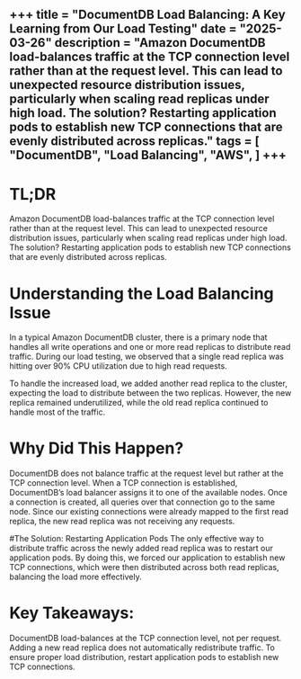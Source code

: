 +++
title = "DocumentDB Load Balancing: A Key Learning from Our Load Testing"
date = "2025-03-26"
description = "Amazon DocumentDB load-balances traffic at the TCP connection level rather than at the request level. This can lead to unexpected resource distribution issues, particularly when scaling read replicas under high load. The solution? Restarting application pods to establish new TCP connections that are evenly distributed across replicas."
tags = [
    "DocumentDB",
    "Load Balancing",
    "AWS",
]
+++
---

# TL;DR
Amazon DocumentDB load-balances traffic at the TCP connection level rather than at the request level. This can lead to unexpected resource distribution issues, particularly when scaling read replicas under high load. The solution? Restarting application pods to establish new TCP connections that are evenly distributed across replicas.

# Understanding the Load Balancing Issue
In a typical Amazon DocumentDB cluster, there is a primary node that handles all write operations and one or more read replicas to distribute read traffic. During our load testing, we observed that a single read replica was hitting over 90% CPU utilization due to high read requests.

To handle the increased load, we added another read replica to the cluster, expecting the load to distribute between the two replicas. However, the new replica remained underutilized, while the old read replica continued to handle most of the traffic.

# Why Did This Happen?
DocumentDB does not balance traffic at the request level but rather at the TCP connection level. When a TCP connection is established, DocumentDB’s load balancer assigns it to one of the available nodes. Once a connection is created, all queries over that connection go to the same node. Since our existing connections were already mapped to the first read replica, the new read replica was not receiving any requests.

#The Solution: Restarting Application Pods
The only effective way to distribute traffic across the newly added read replica was to restart our application pods. By doing this, we forced our application to establish new TCP connections, which were then distributed across both read replicas, balancing the load more effectively.

# Key Takeaways:
DocumentDB load-balances at the TCP connection level, not per request.
Adding a new read replica does not automatically redistribute traffic.
To ensure proper load distribution, restart application pods to establish new TCP connections.